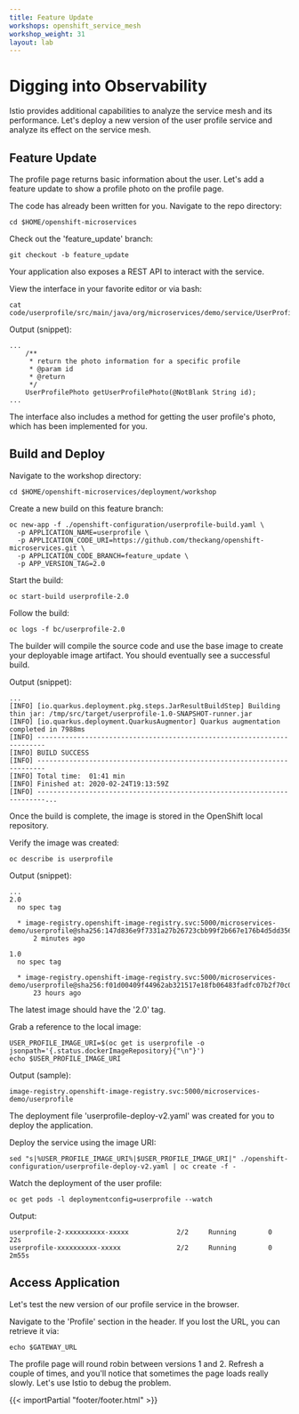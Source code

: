 ```yaml
---
title: Feature Update
workshops: openshift_service_mesh
workshop_weight: 31
layout: lab
---
```


# Digging into Observability 

Istio provides additional capabilities to analyze the service mesh and its performance.  Let's deploy a new version of the user profile service and analyze its effect on the service mesh.

## Feature Update

The profile page returns basic information about the user.  Let's add a feature update to show a profile photo on the profile page.

The code has already been written for you.  Navigate to the repo directory:
```
cd $HOME/openshift-microservices
```

Check out the 'feature_update' branch:
```
git checkout -b feature_update
```

Your application also exposes a REST API to interact with the service.

View the interface in your favorite editor or via bash:
```
cat code/userprofile/src/main/java/org/microservices/demo/service/UserProfileService.java
```

Output (snippet):
```
...
    /**
     * return the photo information for a specific profile
     * @param id
     * @return
     */
    UserProfilePhoto getUserProfilePhoto(@NotBlank String id);
...
```

The interface also includes a method for getting the user profile's photo, which has been implemented for you.

## Build and Deploy

Navigate to the workshop directory:
```
cd $HOME/openshift-microservices/deployment/workshop
```

Create a new build on this feature branch:
```
oc new-app -f ./openshift-configuration/userprofile-build.yaml \
  -p APPLICATION_NAME=userprofile \
  -p APPLICATION_CODE_URI=https://github.com/theckang/openshift-microservices.git \
  -p APPLICATION_CODE_BRANCH=feature_update \
  -p APP_VERSION_TAG=2.0
```

Start the build:
```
oc start-build userprofile-2.0
```

Follow the build:
```
oc logs -f bc/userprofile-2.0
```

The builder will compile the source code and use the base image to create your deployable image artifact.  You should eventually see a successful build.

Output (snippet):
```
...
[INFO] [io.quarkus.deployment.pkg.steps.JarResultBuildStep] Building thin jar: /tmp/src/target/userprofile-1.0-SNAPSHOT-runner.jar
[INFO] [io.quarkus.deployment.QuarkusAugmentor] Quarkus augmentation completed in 7988ms
[INFO] ------------------------------------------------------------------------
[INFO] BUILD SUCCESS
[INFO] ------------------------------------------------------------------------
[INFO] Total time:  01:41 min
[INFO] Finished at: 2020-02-24T19:13:59Z
[INFO] ------------------------------------------------------------------------...
```

Once the build is complete, the image is stored in the OpenShift local repository.

Verify the image was created:
```
oc describe is userprofile
```

Output (snippet):
```
...
2.0
  no spec tag

  * image-registry.openshift-image-registry.svc:5000/microservices-demo/userprofile@sha256:147d836e9f7331a27b26723cbb99f2b667e176b4d5dd356fea947c7ca4fc24a6
      2 minutes ago

1.0
  no spec tag

  * image-registry.openshift-image-registry.svc:5000/microservices-demo/userprofile@sha256:f01d00409f44962ab321517e18fb06483fadfc07b2f70c088f567acf20dc65eb
      23 hours ago
```

The latest image should have the '2.0' tag.

Grab a reference to the local image:
```
USER_PROFILE_IMAGE_URI=$(oc get is userprofile -o jsonpath='{.status.dockerImageRepository}{"\n"}')
echo $USER_PROFILE_IMAGE_URI
```

Output (sample):
```
image-registry.openshift-image-registry.svc:5000/microservices-demo/userprofile
```

The deployment file 'userprofile-deploy-v2.yaml' was created for you to deploy the application.

Deploy the service using the image URI:
```
sed "s|%USER_PROFILE_IMAGE_URI%|$USER_PROFILE_IMAGE_URI|" ./openshift-configuration/userprofile-deploy-v2.yaml | oc create -f -
```

Watch the deployment of the user profile:
```
oc get pods -l deploymentconfig=userprofile --watch
```

Output:
```
userprofile-2-xxxxxxxxxx-xxxxx            2/2     Running        0          22s
userprofile-xxxxxxxxxx-xxxxx              2/2     Running        0          2m55s
```

## Access Application

Let's test the new version of our profile service in the browser.

Navigate to the 'Profile' section in the header.  If you lost the URL, you can retrieve it via:
```
echo $GATEWAY_URL
```

The profile page will round robin between versions 1 and 2.  Refresh a couple of times, and you'll notice that sometimes the page loads really slowly.  Let's use Istio to debug the problem.


{{< importPartial "footer/footer.html" >}}